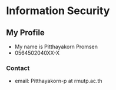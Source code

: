 # Information Security

## My Profile
- My name is Pitthayakorn Promsen
- 0564502040XX-X
### Contact
- email: Pitthayakorn-p at rmutp.ac.th